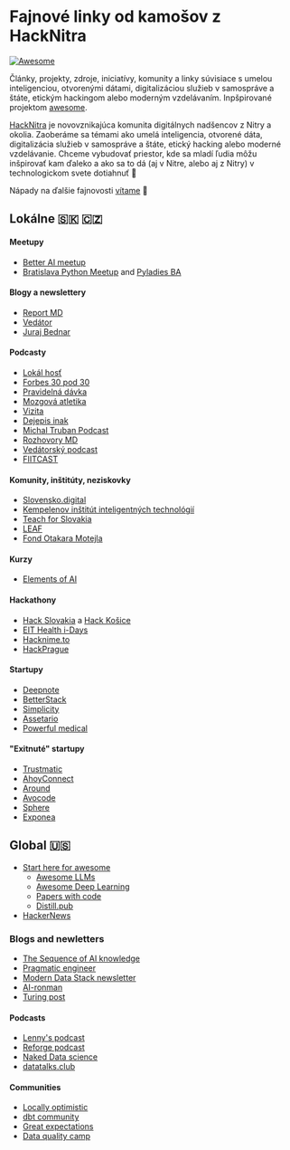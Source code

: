 # Fajnové linky od kamošov z HackNitra
[![Awesome](https://awesome.re/badge-flat.svg)](https://awesome.re)

Články, projekty, zdroje, iniciatívy, komunity a linky súvisiace s umelou inteligenciou, otvorenými dátami, digitalizáciou služieb v samospráve a štáte, etickým hackingom alebo moderným vzdelávaním. Inpšpirované projektom [awesome](https://github.com/sindresorhus/awesome).

[HackNitra](https://www.facebook.com/hacknitra) je novovznikajúca komunita digitálnych nadšencov z Nitry a okolia. Zaoberáme sa témami ako umelá inteligencia, otvorené dáta, digitalizácia služieb v samospráve a štáte, etický hacking alebo moderné vzdelávanie. Chceme vybudovať priestor, kde sa mladí ľudia môžu inšpirovať kam ďaleko a ako sa to dá (aj v Nitre, alebo aj z Nitry) v technologickom svete dotiahnuť 🙂

Nápady na ďalšie fajnovosti [vítame](https://github.com/HackNitra/fajnovosti/pulls) 🙌


## Lokálne 🇸🇰 🇨🇿

#### Meetupy
- [Better AI meetup](https://betteraimeetup.com/)
- [Bratislava Python Meetup](https://www.meetup.com/pyconsk/) and [Pyladies BA](https://www.meetup.com/pyladies-bratislava/events/297258912/)


#### Blogy a newslettery
- [Report MD](https://substack.com/@havran)
- [Vedátor](https://vedator.space/)
- [Juraj Bednar](https://juraj.bednar.io/blog/)


#### Podcasty

- [Lokál hosť](https://skpodcasty.sk/podcasty/lokal-host/)
- [Forbes 30 pod 30](https://skpodcasty.sk/podcasty/forbes-30-pod-30/)
- [Pravidelná dávka](https://pravidelnadavka.sk/)
- [Mozgová atletika](https://skpodcasty.sk/podcasty/mozgova-atletika/)
- [Vizita](https://skpodcasty.sk/podcasty/vizita/)
- [Dejepis inak](https://skpodcasty.sk/podcasty/dejepis-inak/)
- [Michal Truban Podcast](https://skpodcasty.sk/podcasty/michal-truban-podcast/)
- [Rozhovory MD](https://skpodcasty.sk/podcasty/rozhovory-md/)
- [Vedátorský podcast](https://skpodcasty.sk/podcasty/vedatorsky-podcast/)
- [FIITCAST](https://skpodcasty.sk/podcasty/fiitcast/)


#### Komunity, inštitúty, neziskovky

- [Slovensko.digital](https://slovensko.digital/)
- [Kempelenov inštitút inteligentných technológií](https://kinit.sk/sk)
- [Teach for Slovakia](https://teach.sk/cim-zijeme)
- [LEAF](https://www.leaf.sk/)
- [Fond Otakara Motejla](https://osf.cz/category/fond-otakara-motejla/)



#### Kurzy

- [Elements of AI](https://www.elementsofai.sk/)

#### Hackathony

- [Hack Slovakia](https://hackslovakia.com) a [Hack Košice](https://hackkosice.com)
- [EIT Health i-Days](https://www.hackhealthcare.sk) 
- [Hacknime.to](https://www.hacknime.to/)
- [HackPrague](https://www.facebook.com/hackprague)

#### Startupy 
- [Deepnote](https://deepnote.com)
- [BetterStack](https://betterstack.com)
- [Simplicity](https://onesimplicity.com/)
- [Assetario](https://www.assetario.com)
- [Powerful medical](https://www.powerfulmedical.com)

#### "Exitnuté" startupy
- [Trustmatic](https://www.startitup.sk/z-bratislavy-do-sveta-slovaci-prerazili-s-ich-projektom-na-odhalovanie-kradnutia-a-falsovania-totoznosti-ludi/)
- [AhoyConnect](https://cc.cz/budoval-komunity-a-spravoval-15-milionu-uzivatelu-cesko-slovensky-startup-kupuje-americka-firma/)
- [Around](https://www.forbes.sk/najvacsi-startupovy-obchod-so-slovenskou-stopou-technologicky-gigant-miro-kupil-around/)
- [Avocode](https://www.lupa.cz/aktuality/americky-ceros-za-stovky-milionu-kupuje-cesky-software-avocode/)
- [Sphere](https://www.nextech.sk/a/Velky-uspech--Slovak-predal-svoj-startup-Sphere-spolocnosti-Twitter)
- [Exponea](https://www.forbes.sk/exponea-je-v-novych-rukach-ivana-chrenka-ako-vacsinoveho-majitela-nahradi-americky-bloomreach/)

## Global 🇺🇸
- [Start here for awesome](https://github.com/sindresorhus/awesome/tree/main)
  - [Awesome LLMs](https://github.com/Hannibal046/Awesome-LLM)
  - [Awesome Deep Learning](https://github.com/ChristosChristofidis/awesome-deep-learning)
  - [Papers with code](https://paperswithcode.com/)
  - [Distill.pub](https://distill.pub/)
- [HackerNews](https://news.ycombinator.com)

### Blogs and newletters

- [The Sequence of AI knowledge](https://thesequence.substack.com/)
- [Pragmatic engineer](https://newsletter.pragmaticengineer.com/)
- [Modern Data Stack newsletter](https://letters.moderndatastack.xyz/)
- [AI-ronman](https://ai-ronman-newsletter-1eaf90.beehiiv.com/)
- [Turing post](https://www.turingpost.com/)


#### Podcasts
- [Lenny's podcast](https://www.lennyspodcast.com/)
- [Reforge podcast](https://www.reforge.com/podcast/unsolicited-feedback)
- [Naked Data science](https://www.nds.show/)
- [datatalks.club](https://datatalks.club/)

#### Communities
- [Locally optimistic](https://locallyoptimistic.com/community/)
- [dbt community](https://www.getdbt.com/community)
- [Great expectations](https://greatexpectations.io/community)
- [Data quality camp](https://substack.com/@dataqualitycamp)
